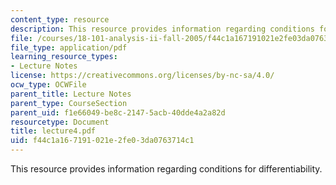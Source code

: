 ```yaml
---
content_type: resource
description: This resource provides information regarding conditions for differentiability.
file: /courses/18-101-analysis-ii-fall-2005/f44c1a167191021e2fe03da0763714c1_lecture4.pdf
file_type: application/pdf
learning_resource_types:
- Lecture Notes
license: https://creativecommons.org/licenses/by-nc-sa/4.0/
ocw_type: OCWFile
parent_title: Lecture Notes
parent_type: CourseSection
parent_uid: f1e66049-be8c-2147-5acb-40dde4a2a82d
resourcetype: Document
title: lecture4.pdf
uid: f44c1a16-7191-021e-2fe0-3da0763714c1
---
```

This resource provides information regarding conditions for differentiability.